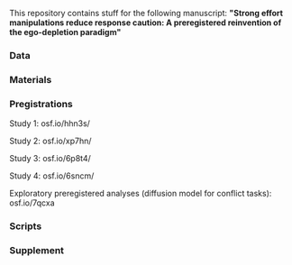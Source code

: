 This repository contains stuff for the following manuscript: **"Strong effort manipulations reduce response caution: A preregistered reinvention of the ego-depletion paradigm"**


### Data

### Materials

### Pregistrations

Study 1: osf.io/hhn3s/

Study 2: osf.io/xp7hn/

Study 3: osf.io/6p8t4/

Study 4: osf.io/6sncm/

Exploratory preregistered analyses (diffusion model for conflict tasks): osf.io/7qcxa

### Scripts

### Supplement
